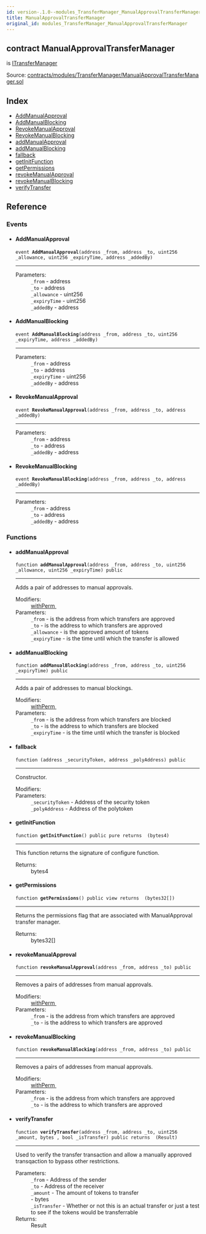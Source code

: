 ```yaml
---
id: version-.1.0--modules_TransferManager_ManualApprovalTransferManager
title: ManualApprovalTransferManager
original_id: modules_TransferManager_ManualApprovalTransferManager
---
```


<div class="contract-doc"><div class="contract"><h2 class="contract-header"><span class="contract-kind">contract</span> ManualApprovalTransferManager</h2><p class="base-contracts"><span>is</span> <a href="modules_TransferManager_ITransferManager.html">ITransferManager</a></p><div class="source">Source: <a href="https://github.com/PolymathNetwork/polymath-core/blob/v2.0.0/contracts/modules/TransferManager/ManualApprovalTransferManager.sol" target="_blank">contracts/modules/TransferManager/ManualApprovalTransferManager.sol</a></div></div><div class="index"><h2>Index</h2><ul><li><a href="modules_TransferManager_ManualApprovalTransferManager.html#AddManualApproval">AddManualApproval</a></li><li><a href="modules_TransferManager_ManualApprovalTransferManager.html#AddManualBlocking">AddManualBlocking</a></li><li><a href="modules_TransferManager_ManualApprovalTransferManager.html#RevokeManualApproval">RevokeManualApproval</a></li><li><a href="modules_TransferManager_ManualApprovalTransferManager.html#RevokeManualBlocking">RevokeManualBlocking</a></li><li><a href="modules_TransferManager_ManualApprovalTransferManager.html#addManualApproval">addManualApproval</a></li><li><a href="modules_TransferManager_ManualApprovalTransferManager.html#addManualBlocking">addManualBlocking</a></li><li><a href="modules_TransferManager_ManualApprovalTransferManager.html#">fallback</a></li><li><a href="modules_TransferManager_ManualApprovalTransferManager.html#getInitFunction">getInitFunction</a></li><li><a href="modules_TransferManager_ManualApprovalTransferManager.html#getPermissions">getPermissions</a></li><li><a href="modules_TransferManager_ManualApprovalTransferManager.html#revokeManualApproval">revokeManualApproval</a></li><li><a href="modules_TransferManager_ManualApprovalTransferManager.html#revokeManualBlocking">revokeManualBlocking</a></li><li><a href="modules_TransferManager_ManualApprovalTransferManager.html#verifyTransfer">verifyTransfer</a></li></ul></div><div class="reference"><h2>Reference</h2><div class="events"><h3>Events</h3><ul><li><div class="item event"><span id="AddManualApproval" class="anchor-marker"></span><h4 class="name">AddManualApproval</h4><div class="body"><code class="signature">event <strong>AddManualApproval</strong><span>(address _from, address _to, uint256 _allowance, uint256 _expiryTime, address _addedBy) </span></code><hr/><dl><dt><span class="label-parameters">Parameters:</span></dt><dd><div><code>_from</code> - address</div><div><code>_to</code> - address</div><div><code>_allowance</code> - uint256</div><div><code>_expiryTime</code> - uint256</div><div><code>_addedBy</code> - address</div></dd></dl></div></div></li><li><div class="item event"><span id="AddManualBlocking" class="anchor-marker"></span><h4 class="name">AddManualBlocking</h4><div class="body"><code class="signature">event <strong>AddManualBlocking</strong><span>(address _from, address _to, uint256 _expiryTime, address _addedBy) </span></code><hr/><dl><dt><span class="label-parameters">Parameters:</span></dt><dd><div><code>_from</code> - address</div><div><code>_to</code> - address</div><div><code>_expiryTime</code> - uint256</div><div><code>_addedBy</code> - address</div></dd></dl></div></div></li><li><div class="item event"><span id="RevokeManualApproval" class="anchor-marker"></span><h4 class="name">RevokeManualApproval</h4><div class="body"><code class="signature">event <strong>RevokeManualApproval</strong><span>(address _from, address _to, address _addedBy) </span></code><hr/><dl><dt><span class="label-parameters">Parameters:</span></dt><dd><div><code>_from</code> - address</div><div><code>_to</code> - address</div><div><code>_addedBy</code> - address</div></dd></dl></div></div></li><li><div class="item event"><span id="RevokeManualBlocking" class="anchor-marker"></span><h4 class="name">RevokeManualBlocking</h4><div class="body"><code class="signature">event <strong>RevokeManualBlocking</strong><span>(address _from, address _to, address _addedBy) </span></code><hr/><dl><dt><span class="label-parameters">Parameters:</span></dt><dd><div><code>_from</code> - address</div><div><code>_to</code> - address</div><div><code>_addedBy</code> - address</div></dd></dl></div></div></li></ul></div><div class="functions"><h3>Functions</h3><ul><li><div class="item function"><span id="addManualApproval" class="anchor-marker"></span><h4 class="name">addManualApproval</h4><div class="body"><code class="signature">function <strong>addManualApproval</strong><span>(address _from, address _to, uint256 _allowance, uint256 _expiryTime) </span><span>public </span></code><hr/><div class="description"><p>Adds a pair of addresses to manual approvals.</p></div><dl><dt><span class="label-modifiers">Modifiers:</span></dt><dd><a href="modules_Module.html#withPerm">withPerm </a></dd><dt><span class="label-parameters">Parameters:</span></dt><dd><div><code>_from</code> - is the address from which transfers are approved</div><div><code>_to</code> - is the address to which transfers are approved</div><div><code>_allowance</code> - is the approved amount of tokens</div><div><code>_expiryTime</code> - is the time until which the transfer is allowed</div></dd></dl></div></div></li><li><div class="item function"><span id="addManualBlocking" class="anchor-marker"></span><h4 class="name">addManualBlocking</h4><div class="body"><code class="signature">function <strong>addManualBlocking</strong><span>(address _from, address _to, uint256 _expiryTime) </span><span>public </span></code><hr/><div class="description"><p>Adds a pair of addresses to manual blockings.</p></div><dl><dt><span class="label-modifiers">Modifiers:</span></dt><dd><a href="modules_Module.html#withPerm">withPerm </a></dd><dt><span class="label-parameters">Parameters:</span></dt><dd><div><code>_from</code> - is the address from which transfers are blocked</div><div><code>_to</code> - is the address to which transfers are blocked</div><div><code>_expiryTime</code> - is the time until which the transfer is blocked</div></dd></dl></div></div></li><li><div class="item function"><span id="fallback" class="anchor-marker"></span><h4 class="name">fallback</h4><div class="body"><code class="signature">function <strong></strong><span>(address _securityToken, address _polyAddress) </span><span>public </span></code><hr/><div class="description"><p>Constructor.</p></div><dl><dt><span class="label-modifiers">Modifiers:</span></dt><dd></dd><dt><span class="label-parameters">Parameters:</span></dt><dd><div><code>_securityToken</code> - Address of the security token</div><div><code>_polyAddress</code> - Address of the polytoken</div></dd></dl></div></div></li><li><div class="item function"><span id="getInitFunction" class="anchor-marker"></span><h4 class="name">getInitFunction</h4><div class="body"><code class="signature">function <strong>getInitFunction</strong><span>() </span><span>public </span><span>pure </span><span>returns  (bytes4) </span></code><hr/><div class="description"><p>This function returns the signature of configure function.</p></div><dl><dt><span class="label-return">Returns:</span></dt><dd>bytes4</dd></dl></div></div></li><li><div class="item function"><span id="getPermissions" class="anchor-marker"></span><h4 class="name">getPermissions</h4><div class="body"><code class="signature">function <strong>getPermissions</strong><span>() </span><span>public </span><span>view </span><span>returns  (bytes32[]) </span></code><hr/><div class="description"><p>Returns the permissions flag that are associated with ManualApproval transfer manager.</p></div><dl><dt><span class="label-return">Returns:</span></dt><dd>bytes32[]</dd></dl></div></div></li><li><div class="item function"><span id="revokeManualApproval" class="anchor-marker"></span><h4 class="name">revokeManualApproval</h4><div class="body"><code class="signature">function <strong>revokeManualApproval</strong><span>(address _from, address _to) </span><span>public </span></code><hr/><div class="description"><p>Removes a pairs of addresses from manual approvals.</p></div><dl><dt><span class="label-modifiers">Modifiers:</span></dt><dd><a href="modules_Module.html#withPerm">withPerm </a></dd><dt><span class="label-parameters">Parameters:</span></dt><dd><div><code>_from</code> - is the address from which transfers are approved</div><div><code>_to</code> - is the address to which transfers are approved</div></dd></dl></div></div></li><li><div class="item function"><span id="revokeManualBlocking" class="anchor-marker"></span><h4 class="name">revokeManualBlocking</h4><div class="body"><code class="signature">function <strong>revokeManualBlocking</strong><span>(address _from, address _to) </span><span>public </span></code><hr/><div class="description"><p>Removes a pairs of addresses from manual approvals.</p></div><dl><dt><span class="label-modifiers">Modifiers:</span></dt><dd><a href="modules_Module.html#withPerm">withPerm </a></dd><dt><span class="label-parameters">Parameters:</span></dt><dd><div><code>_from</code> - is the address from which transfers are approved</div><div><code>_to</code> - is the address to which transfers are approved</div></dd></dl></div></div></li><li><div class="item function"><span id="verifyTransfer" class="anchor-marker"></span><h4 class="name">verifyTransfer</h4><div class="body"><code class="signature">function <strong>verifyTransfer</strong><span>(address _from, address _to, uint256 _amount, bytes , bool _isTransfer) </span><span>public </span><span>returns  (Result) </span></code><hr/><div class="description"><p>Used to verify the transfer transaction and allow a manually approved transqaction to bypass other restrictions.</p></div><dl><dt><span class="label-parameters">Parameters:</span></dt><dd><div><code>_from</code> - Address of the sender</div><div><code>_to</code> - Address of the receiver</div><div><code>_amount</code> - The amount of tokens to transfer</div><div><code></code> - bytes</div><div><code>_isTransfer</code> - Whether or not this is an actual transfer or just a test to see if the tokens would be transferrable</div></dd><dt><span class="label-return">Returns:</span></dt><dd>Result</dd></dl></div></div></li></ul></div></div></div>
